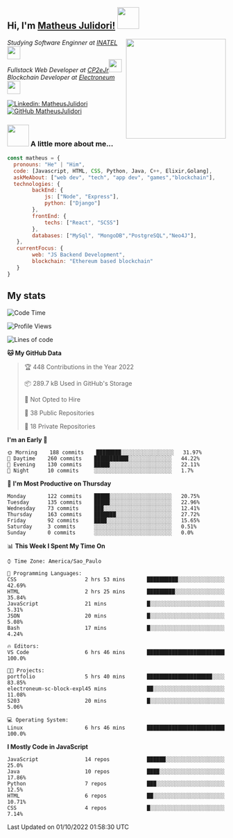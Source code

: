 <h2> Hi, I'm <a href="https://matheusjulidori.github.io" target="_blank">Matheus Julidori!</a> <img src="https://media.giphy.com/media/12oufCB0MyZ1Go/giphy.gif" width="50"></h2>
<img align='right' src="https://media.giphy.com/media/3oKIPnAiaMCws8nOsE/giphy.gif" width="230" height="auto">
<p><em>Studying Software Enginner at <a href="http://www.inatel.br" target="_blank">INATEL</a><img src="https://media.giphy.com/media/fYSnHlufseco8Fh93Z/giphy.gif" width="30"></br>
  Fullstack Web Developer at <a href="http://www.cp2ejr.com.br" target="_blank">CP2eJr</a><img src="https://media.giphy.com/media/WUlplcMpOCEmTGBtBW/giphy.gif" width="30"></br>
  Blockchain Developer at <a href="https://www.electroneum.com" target="_blank">Electroneum</a><img src="https://media.giphy.com/media/WUlplcMpOCEmTGBtBW/giphy.gif" width="30"> 
</em></p>

[![Linkedin: MatheusJulidori](https://img.shields.io/badge/-MatheusJulidori-blue?style=flat-square&logo=Linkedin&logoColor=white&link=https://www.linkedin.com/in/MatheusJulidori/)](https://www.linkedin.com/in/MatheusJulidori/)
[![GitHub MatheusJulidori](https://img.shields.io/github/followers/matheusjulidori?label=follow&style=social)](https://github.com/MatheusJulidori)


### <img src="https://media.giphy.com/media/VgCDAzcKvsR6OM0uWg/giphy.gif" width="50"> A little more about me...  

```javascript
const matheus = {
  pronouns: "He" | "Him",
  code: [Javascript, HTML, CSS, Python, Java, C++, Elixir,Golang],
  askMeAbout: ["web dev", "tech", "app dev", "games","blockchain"],
  technologies: {
        backEnd: {
            js: ["Node", "Express"],
            python: ["Django"]
        },
        frontEnd: {
            techs: ["React", "SCSS"]
        },
        databases: ["MySql", "MongoDB","PostgreSQL","Neo4J"],
   },
   currentFocus: {
        web: "JS Backend Development",
        blockchain: "Ethereum based blockchain"
   }
}
```
<h2>My stats</h2>

<!--START_SECTION:waka-->
![Code Time](http://img.shields.io/badge/Code%20Time-215%20hrs%2026%20mins-blue)

![Profile Views](http://img.shields.io/badge/Profile%20Views-0-blue)

![Lines of code](https://img.shields.io/badge/From%20Hello%20World%20I%27ve%20Written-659%20Thousand%20lines%20of%20code-blue)

**🐱 My GitHub Data** 

> 🏆 448 Contributions in the Year 2022
 > 
> 📦 289.7 kB Used in GitHub's Storage 
 > 
> 🚫 Not Opted to Hire
 > 
> 📜 38 Public Repositories 
 > 
> 🔑 18 Private Repositories  
 > 
**I'm an Early 🐤** 

```text
🌞 Morning    188 commits    ████████░░░░░░░░░░░░░░░░░   31.97% 
🌆 Daytime    260 commits    ███████████░░░░░░░░░░░░░░   44.22% 
🌃 Evening    130 commits    █████░░░░░░░░░░░░░░░░░░░░   22.11% 
🌙 Night      10 commits     ░░░░░░░░░░░░░░░░░░░░░░░░░   1.7%

```
📅 **I'm Most Productive on Thursday** 

```text
Monday       122 commits    █████░░░░░░░░░░░░░░░░░░░░   20.75% 
Tuesday      135 commits    █████░░░░░░░░░░░░░░░░░░░░   22.96% 
Wednesday    73 commits     ███░░░░░░░░░░░░░░░░░░░░░░   12.41% 
Thursday     163 commits    ███████░░░░░░░░░░░░░░░░░░   27.72% 
Friday       92 commits     ████░░░░░░░░░░░░░░░░░░░░░   15.65% 
Saturday     3 commits      ░░░░░░░░░░░░░░░░░░░░░░░░░   0.51% 
Sunday       0 commits      ░░░░░░░░░░░░░░░░░░░░░░░░░   0.0%

```


📊 **This Week I Spent My Time On** 

```text
⌚︎ Time Zone: America/Sao_Paulo

💬 Programming Languages: 
CSS                      2 hrs 53 mins       ██████████░░░░░░░░░░░░░░░   42.69% 
HTML                     2 hrs 25 mins       █████████░░░░░░░░░░░░░░░░   35.84% 
JavaScript               21 mins             █░░░░░░░░░░░░░░░░░░░░░░░░   5.31% 
JSON                     20 mins             █░░░░░░░░░░░░░░░░░░░░░░░░   5.08% 
Bash                     17 mins             █░░░░░░░░░░░░░░░░░░░░░░░░   4.24%

🔥 Editors: 
VS Code                  6 hrs 46 mins       █████████████████████████   100.0%

🐱‍💻 Projects: 
portfolio                5 hrs 40 mins       █████████████████████░░░░   83.85% 
electroneum-sc-block-expl45 mins             ██░░░░░░░░░░░░░░░░░░░░░░░   11.08% 
S203                     20 mins             █░░░░░░░░░░░░░░░░░░░░░░░░   5.06%

💻 Operating System: 
Linux                    6 hrs 46 mins       █████████████████████████   100.0%

```

**I Mostly Code in JavaScript** 

```text
JavaScript               14 repos            ██████░░░░░░░░░░░░░░░░░░░   25.0% 
Java                     10 repos            ████░░░░░░░░░░░░░░░░░░░░░   17.86% 
Python                   7 repos             ███░░░░░░░░░░░░░░░░░░░░░░   12.5% 
HTML                     6 repos             ██░░░░░░░░░░░░░░░░░░░░░░░   10.71% 
CSS                      4 repos             █░░░░░░░░░░░░░░░░░░░░░░░░   7.14%

```



 Last Updated on 01/10/2022 01:58:30 UTC
<!--END_SECTION:waka-->
